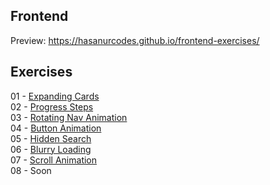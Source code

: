 ## Frontend

Preview: https://hasanurcodes.github.io/frontend-exercises/

## Exercises

01 - [Expanding Cards](exercises/expanding-cards.html)\
02 - [Progress Steps](exercises/progress-steps.html)\
03 - [Rotating Nav Animation](exercises/rotating-nav-animation.html)\
04 - [Button Animation](exercises/button-animation.html)\
05 - [Hidden Search](exercises/hidden-search.html)\
06 - [Blurry Loading](exercises/blurry-loading.html)\
07 - [Scroll Animation](exercises/scroll-animation.html)\
08 - Soon
